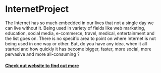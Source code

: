 # InternetProject

The Internet has so much embedded in our lives that not a single day we can live without it. Being used in variety of fields like web marketing, education, social media, e-commerce, travel, medical, entertainment and the list goes on. There is no specific area to point on where Internet is not being used in one way or other.
But, do you have any idea, when it all started and how quickly it has  become bigger, faster, more social, more pervasive and more all-consuming ?

#### [Check out website to find out more](https://github.com/monz123/InternetProject/index.html)